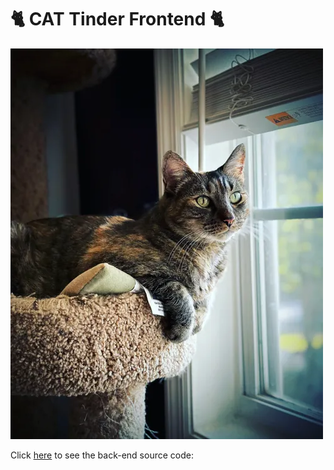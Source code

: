 #  🐈 CAT Tinder Frontend 🐈

<img src="./src/assets/cat_readme_pic.webp" />

Click <a href="https://github.com/JeremyDuncan/cat-tinder-backend-higher-order-coders">here</a> to see the back-end source code:
<br/>

